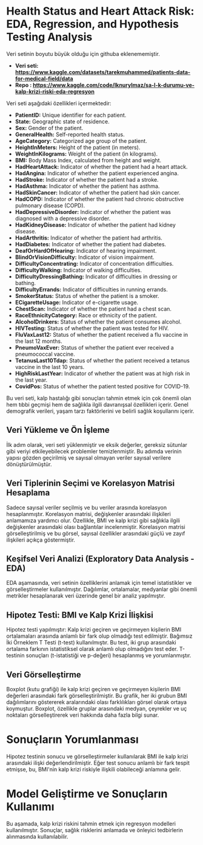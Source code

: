 # Health Status and Heart Attack Risk: EDA, Regression, and Hypothesis Testing Analysis

Veri setinin boyutu büyük olduğu için githuba eklenememiştir.
- **Veri seti: https://www.kaggle.com/datasets/tarekmuhammed/patients-data-for-medical-field/data**
- **Repo : https://www.kaggle.com/code/lknurylmaz/sa-l-k-durumu-ve-kalp-krizi-riski-eda-regresyon**
  
Veri seti aşağıdaki özellikleri içermektedir:

- **PatientID:** Unique identifier for each patient.
- **State:** Geographic state of residence.
- **Sex:** Gender of the patient.
- **GeneralHealth:** Self-reported health status.
- **AgeCategory:** Categorized age group of the patient.
- **HeightInMeters:** Height of the patient (in meters).
- **WeightInKilograms:** Weight of the patient (in kilograms).
- **BMI:** Body Mass Index, calculated from height and weight.
- **HadHeartAttack:** Indicator of whether the patient had a heart attack.
- **HadAngina:** Indicator of whether the patient experienced angina.
- **HadStroke:** Indicator of whether the patient had a stroke.
- **HadAsthma:** Indicator of whether the patient has asthma.
- **HadSkinCancer:** Indicator of whether the patient had skin cancer.
- **HadCOPD:** Indicator of whether the patient had chronic obstructive pulmonary disease (COPD).
- **HadDepressiveDisorder:** Indicator of whether the patient was diagnosed with a depressive disorder.
- **HadKidneyDisease:** Indicator of whether the patient had kidney disease.
- **HadArthritis:** Indicator of whether the patient had arthritis.
- **HadDiabetes:** Indicator of whether the patient had diabetes.
- **DeafOrHardOfHearing:** Indicator of hearing impairment.
- **BlindOrVisionDifficulty:** Indicator of vision impairment.
- **DifficultyConcentrating:** Indicator of concentration difficulties.
- **DifficultyWalking:** Indicator of walking difficulties.
- **DifficultyDressingBathing:** Indicator of difficulties in dressing or bathing.
- **DifficultyErrands:** Indicator of difficulties in running errands.
- **SmokerStatus:** Status of whether the patient is a smoker.
- **ECigaretteUsage:** Indicator of e-cigarette usage.
- **ChestScan:** Indicator of whether the patient had a chest scan.
- **RaceEthnicityCategory:** Race or ethnicity of the patient.
- **AlcoholDrinkers:** Status of whether the patient consumes alcohol.
- **HIVTesting:** Status of whether the patient was tested for HIV.
- **FluVaxLast12:** Status of whether the patient received a flu vaccine in the last 12 months.
- **PneumoVaxEver:** Status of whether the patient ever received a pneumococcal vaccine.
- **TetanusLast10Tdap:** Status of whether the patient received a tetanus vaccine in the last 10 years.
- **HighRiskLastYear:** Indicator of whether the patient was at high risk in the last year.
- **CovidPos:** Status of whether the patient tested positive for COVID-19.
  
Bu veri seti, kalp hastalığı gibi sonuçları tahmin etmek için çok önemli olan hem tıbbi geçmişi hem de sağlıkla ilgili davranışsal özellikleri içerir. Genel demografik verileri, yaşam tarzı faktörlerini ve belirli sağlık koşullarını içerir. 

## Veri Yükleme ve Ön İşleme

İlk adım olarak, veri seti yüklenmiştir ve eksik değerler, gereksiz sütunlar gibi veriyi etkileyebilecek problemler temizlenmiştir. Bu adımda verinin yapısı gözden geçirilmiş ve sayısal olmayan veriler sayısal verilere dönüştürülmüştür.

## Veri Tiplerinin Seçimi ve Korelasyon Matrisi Hesaplama

Sadece sayısal veriler seçilmiş ve bu veriler arasında korelasyon hesaplanmıştır. Korelasyon matrisi, değişkenler arasındaki ilişkileri anlamamıza yardımcı olur. Özellikle, BMI ve kalp krizi gibi sağlıkla ilgili değişkenler arasındaki olası bağlantılar incelenmiştir.
Korelasyon matrisi görselleştirilmiş ve bu görsel, sayısal özellikler arasındaki güçlü ve zayıf ilişkileri açıkça göstermiştir.

## Keşifsel Veri Analizi (Exploratory Data Analysis - EDA)

EDA aşamasında, veri setinin özelliklerini anlamak için temel istatistikler ve görselleştirmeler kullanılmıştır. Dağılımlar, ortalamalar, medyanlar gibi önemli metrikler hesaplanarak veri üzerinde genel bir analiz yapılmıştır.

##  Hipotez Testi: BMI ve Kalp Krizi İlişkisi
Hipotez testi yapılmıştır: Kalp krizi geçiren ve geçirmeyen kişilerin BMI ortalamaları arasında anlamlı bir fark olup olmadığı test edilmiştir.
Bağımsız İki Örneklem T Testi (t-test) kullanılmıştır. Bu test, iki grup arasındaki ortalama farkının istatistiksel olarak anlamlı olup olmadığını test eder.
T-testinin sonuçları (t-istatistiği ve p-değeri) hesaplanmış ve yorumlanmıştır.

##  Veri Görselleştirme
Boxplot (kutu grafiği) ile kalp krizi geçiren ve geçirmeyen kişilerin BMI değerleri arasındaki fark görselleştirilmiştir. Bu grafik, her iki grubun BMI dağılımlarını göstererek aralarındaki olası farklılıkları görsel olarak ortaya koymuştur.
Boxplot, özellikle gruplar arasındaki medyan, çeyrekler ve uç noktaları görselleştirerek veri hakkında daha fazla bilgi sunar.

# Sonuçların Yorumlanması
Hipotez testinin sonucu ve görselleştirmeler kullanılarak BMI ile kalp krizi arasındaki ilişki değerlendirilmiştir. Eğer test sonucu anlamlı bir fark tespit etmişse, bu, BMI'nin kalp krizi riskiyle ilişkili olabileceği anlamına gelir.

# Model Geliştirme ve Sonuçların Kullanımı
Bu aşamada, kalp krizi riskini tahmin etmek için regresyon modelleri kullanılmıştır. Sonuçlar, sağlık risklerini anlamada ve önleyici tedbirlerin alınmasında kullanılabilir.
